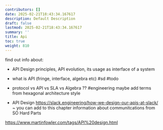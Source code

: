 ```yaml
---
contributors: []
date: 2025-02-21T18:43:34.167617
description: Default Description
draft: false
lastmod: 2025-02-21T18:43:34.167617
summary: ''
title: Api
toc: true
weight: 810
---
```


find out info about:

* API Design principles, API evolution, its usage as interface of a system

* what is API (fringe, interface, algebra etc) #sd #todo

* protocol vs API vs SLA vs Algebra ?? #engineering
  maybe add terms from hexagonal architecture style

* API Design
  https://slack.engineering/how-we-design-our-apis-at-slack/
  ~ you can add to this chapter information about communitcations from SO Hard Parts

https://www.martinfowler.com/tags/API%20design.html
